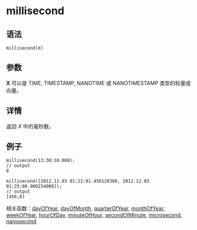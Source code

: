 # millisecond

## 语法

`millisecond(X)`

## 参数

**X** 可以是 TIME, TIMESTAMP, NANOTIME 或 NANOTIMESTAMP
类型的标量或向量。

## 详情

返回 *X* 中的毫秒数。

## 例子

```
millisecond(13:30:10.008);
// output
8

millisecond([2012.12.03 01:22:01.456120300, 2012.12.03 01:25:08.000234000]);
// output
[456,0]
```

相关函数：[dayOfYear](../d/dayOfYear.html), [dayOfMonth](../d/dayOfMonth.html), [quarterOfYear](../q/quarterOfYear.html), [monthOfYear](monthOfYear.html), [weekOfYear](../w/weekOfYear.html), [hourOfDay](../h/hourOfDay.html), [minuteOfHour](minuteOfHour.html), [secondOfMinute](../s/secondOfMinute.html), [microsecond](microsecond.html), [nanosecond](../n/nanosecond.html)

